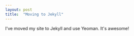 ```yaml
---
layout: post
title:  "Moving to Jekyll"
---
```


I've moved my site to Jekyll and use Yeoman. It's awesome!
